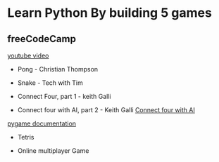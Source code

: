 # Learn Python By building 5 games

## freeCodeCamp

[youtube video](https://youtu.be/XGf2GcyHPhc?si=DwGBDk-fAVaIk2nB)

- Pong - Christian Thompson

- Snake - Tech with Tim

- Connect Four, part 1 - keith Galli
- Connect four with AI, part 2 - Keith Galli [Connect four with AI](https://youtu.be/MMLtza3CZFM?si=zrsqayr4mAVcWrYM)

[pygame documentation](pygame.org/docs/)

- Tetris

- Online multiplayer Game
